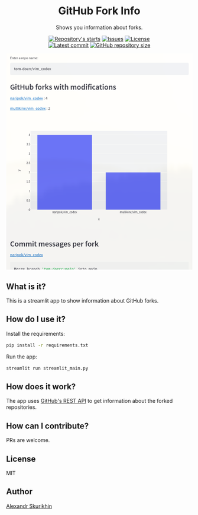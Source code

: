 <h1 align="center">GitHub Fork Info</h1>

<p align="center">
    Shows you information about forks.
</p>

<p align="center">
    <a href="https://github.com/tom-doerr/github_fork_info/stargazers"
        ><img
            src="https://img.shields.io/github/stars/tom-doerr/github_fork_info?colorA=2c2837&colorB=c9cbff&style=for-the-badge&logo=starship style=flat-square"
            alt="Repository's starts"
    /></a>
    <a href="https://github.com/tom-doerr/github_fork_info/issues"
        ><img
            src="https://img.shields.io/github/issues-raw/tom-doerr/github_fork_info?colorA=2c2837&colorB=f2cdcd&style=for-the-badge&logo=starship style=flat-square"
            alt="Issues"
    /></a>
    <a href="https://github.com/tom-doerr/github_fork_info/blob/main/LICENSE"
        ><img
            src="https://img.shields.io/github/license/tom-doerr/github_fork_info?colorA=2c2837&colorB=b5e8e0&style=for-the-badge&logo=starship style=flat-square"
            alt="License"
    /><br />
    <a href="https://github.com/tom-doerr/github_fork_info/commits/main"
		><img
			src="https://img.shields.io/github/last-commit/tom-doerr/github_fork_info/main?colorA=2c2837&colorB=ddb6f2&style=for-the-badge&logo=starship style=flat-square"
			alt="Latest commit"
    /></a>
    <a href="https://github.com/tom-doerr/github_fork_info"
        ><img
            src="https://img.shields.io/github/repo-size/tom-doerr/github_fork_info?colorA=2c2837&colorB=89DCEB&style=for-the-badge&logo=starship style=flat-square"
            alt="GitHub repository size"
    /></a>
</p>

<p align="center">
    <img src='https://github.com/tom-doerr/github_fork_info/raw/main/screenshot.png'>
</p>


## What is it?
This is a streamlit app to show information about GitHub forks.
## How do I use it?
Install the requirements:
```sh
pip install -r requirements.txt
```
Run the app:
```sh
streamlit run streamlit_main.py
```
## How does it work?
The app uses [GitHub's REST API](https://developer.github.com/v3/) to get information about the forked repositories.

## How can I contribute?
PRs are welcome.

## License
MIT

## Author
[Alexandr Skurikhin](http://skurih.in)
